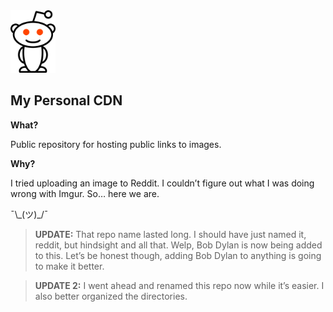 <img src="reddit-old-logo.png" width="auto" height="100">

<br>  

## My Personal CDN

**What?**

Public repository for hosting public links to images. 

**Why?**

I tried uploading an image to Reddit. I couldn’t figure out what I was doing wrong with Imgur. So… here we are.

¯\\\_(ツ)\_/¯


> **UPDATE:** That repo name lasted long. I should have just named it, reddit, but hindsight and all that. Welp, Bob Dylan is now being added to this. Let’s be honest though, adding Bob Dylan to anything is going to make it better.

> **UPDATE 2:** I went ahead and renamed this repo now while it’s easier. I also better organized the directories.
